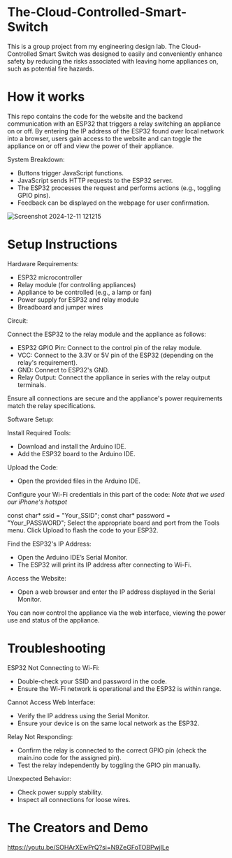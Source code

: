 # The-Cloud-Controlled-Smart-Switch

This is a group project from my engineering design lab. The Cloud-Controlled Smart Switch was designed to easily and conveniently enhance safety by reducing the risks associated with leaving home appliances on, such as potential fire hazards.

# How it works
This repo contains the code for the website and the backend communication with an ESP32 that triggers a relay switching an appliance on or off. By entering the IP address of the ESP32 found over local network into a browser, users gain access to the website and can toggle the appliance on or off and view the power of their appliance.

System Breakdown: 

- Buttons trigger JavaScript functions.
- JavaScript sends HTTP requests to the ESP32 server.
- The ESP32 processes the request and performs actions (e.g., toggling GPIO pins).
- Feedback can be displayed on the webpage for user confirmation.
  
![Screenshot 2024-12-11 121215](https://github.com/user-attachments/assets/7aadd267-2561-4bee-849b-b7281d561525)

# Setup Instructions

Hardware Requirements: 

- ESP32 microcontroller
- Relay module (for controlling appliances)
- Appliance to be controlled (e.g., a lamp or fan)
- Power supply for ESP32 and relay module
- Breadboard and jumper wires

Circuit: 

Connect the ESP32 to the relay module and the appliance as follows:

- ESP32 GPIO Pin: Connect to the control pin of the relay module.
- VCC: Connect to the 3.3V or 5V pin of the ESP32 (depending on the relay's requirement).
- GND: Connect to ESP32's GND.
- Relay Output: Connect the appliance in series with the relay output terminals.

Ensure all connections are secure and the appliance's power requirements match the relay specifications.

Software Setup: 

Install Required Tools:

- Download and install the Arduino IDE.
- Add the ESP32 board to the Arduino IDE.
  
Upload the Code:

- Open the provided files in the Arduino IDE.

Configure your Wi-Fi credentials in this part of the code:
*Note that we used our iPhone's hotspot*

const char* ssid = "Your_SSID";
const char* password = "Your_PASSWORD";
Select the appropriate board and port from the Tools menu.
Click Upload to flash the code to your ESP32.

Find the ESP32's IP Address:

- Open the Arduino IDE’s Serial Monitor.
- The ESP32 will print its IP address after connecting to Wi-Fi.

Access the Website:

- Open a web browser and enter the IP address displayed in the Serial Monitor.

You can now control the appliance via the web interface, viewing the power use and status of the appliance.

# Troubleshooting

ESP32 Not Connecting to Wi-Fi:

- Double-check your SSID and password in the code.
- Ensure the Wi-Fi network is operational and the ESP32 is within range.

Cannot Access Web Interface:

- Verify the IP address using the Serial Monitor.
- Ensure your device is on the same local network as the ESP32.

Relay Not Responding:

- Confirm the relay is connected to the correct GPIO pin (check the main.ino code for the assigned pin).
- Test the relay independently by toggling the GPIO pin manually.
  
Unexpected Behavior:

- Check power supply stability.
- Inspect all connections for loose wires.

# The Creators and Demo

https://youtu.be/SOHArXEwPrQ?si=N9ZeGFoTOBPwjlLe

